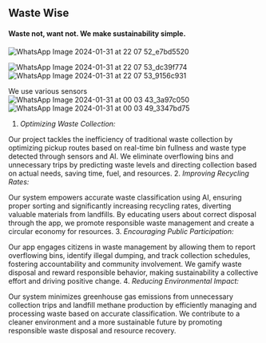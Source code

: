 ## Waste Wise

#### Waste not, want not. We make sustainability simple.


![WhatsApp Image 2024-01-31 at 22 07 52_e7bd5520](https://github.com/utk2103/Waste-Management/assets/118432516/4b01d922-81f8-4d45-b033-e9f9ca14d090)

![WhatsApp Image 2024-01-31 at 22 07 53_dc39f774](https://github.com/utk2103/Waste-Management/assets/118432516/a7a7ab40-60cf-4933-ad8c-8b32c863f322)
![WhatsApp Image 2024-01-31 at 22 07 53_9156c931](https://github.com/utk2103/Waste-Management/assets/118432516/0e9a1512-d39b-4389-bb49-75f8ac7f3361)

We use various sensors
![WhatsApp Image 2024-01-31 at 00 03 43_3a97c050](https://github.com/utk2103/Waste-Management/assets/118432516/98c80dd5-c63f-413b-a797-1a7ec7a6eaaf)
![WhatsApp Image 2024-01-31 at 00 03 49_3347bd75](https://github.com/utk2103/Waste-Management/assets/118432516/968d63d7-e456-453b-bc35-4ad673d88a67)

 
1. *Optimizing Waste Collection:*

Our project tackles the inefficiency of traditional waste collection by optimizing pickup routes based on real-time bin fullness and waste type detected through sensors and AI.
We eliminate overflowing bins and unnecessary trips by predicting waste levels and directing collection based on actual needs, saving time, fuel, and resources.
2. *Improving Recycling Rates:*

Our system empowers accurate waste classification using AI, ensuring proper sorting and significantly increasing recycling rates, diverting valuable materials from landfills.
By educating users about correct disposal through the app, we promote responsible waste management and create a circular economy for resources.
3. *Encouraging Public Participation:*

Our app engages citizens in waste management by allowing them to report overflowing bins, identify illegal dumping, and track collection schedules, fostering accountability and community involvement.
We gamify waste disposal and reward responsible behavior, making sustainability a collective effort and driving positive change.
4. *Reducing Environmental Impact:*

Our system minimizes greenhouse gas emissions from unnecessary collection trips and landfill methane production by efficiently managing and processing waste based on accurate classification.
We contribute to a cleaner environment and a more sustainable future by promoting responsible waste disposal and resource recovery.
